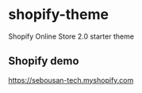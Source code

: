 # shopify-theme
Shopify Online Store 2.0 starter theme 

## Shopify demo
https://sebousan-tech.myshopify.com
